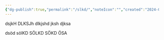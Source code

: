 ```yaml
---
{"dg-publish":true,"permalink":"/slkd/","noteIcon":"","created":"2024-01-14T22:52:18.490+01:00","updated":"2024-01-14T22:52:35.939+01:00"}
---
```




dsjkH DLKSJh dlkjshd jksh djksa

dsöd sölKD SÖLKD SÖKD ÖSA